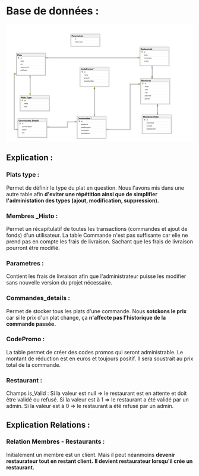 # Base de données :

![Bdd schema](img/bdd.png)

## Explication :

### Plats type :

Permet de définir le type du plat en question.
Nous l'avons mis dans une autre table afin **d'eviter une répétition ainsi que de simplifier l'administation des types (ajout, modification, suppression).**

### Membres _Histo :

Permet un récapitulatif de toutes les transactions (commandes et ajout de fonds) d'un utilisateur.
La table Commande n'est pas suffisante car elle ne prend pas en compte les frais de livraison.
Sachant que les frais de livraison pourront être modifié.

### Parametres :

Contient les frais de livraison afin que l'administrateur puisse les modifier sans nouvelle version du projet nécessaire.

### Commandes_details :

Permet de stocker tous les plats d'une commande.
Nous **sotckons le prix** car si le prix d'un plat change, ça **n'affecte pas l'historique de la commande passée.**

### CodePromo :

La table permet de créer des codes promos qui seront administrable.
Le montant de réduction est en euros et toujours positif.
Il sera soustrait au prix total de la commande.

### Restaurant :

Champs is_Valid :
Si la valeur est null => le restaurant est en attente et doit être validé ou refusé.
Si la valeur est à 1 => le restaurant a été validé par un admin.
Si la valeur est à 0 => le restaurant a été refusé par un admin.

## Explication Relations :

### Relation Membres - Restaurants :

Initialement un membre est un client.
Mais il peut néanmoins **devenir restaurateur tout en restant client.**
**Il devient restaurateur lorsqu'il crée un restaurant.**



